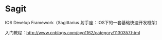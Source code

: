 # Sagit
IOS Develop Framework（Sagittarius 射手座：IOS下的一套基础快速开发框架）

入门教程：http://www.cnblogs.com/cyq1162/category/1130357.html
